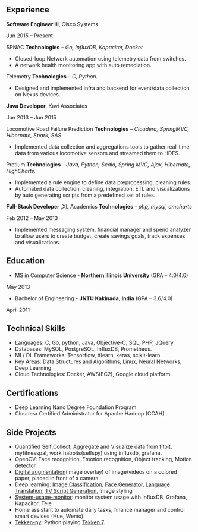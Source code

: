## Experience

**Software Engineer III**, Cisco Systems

Jun 2015 – Present

SPNAC **Technologies** – _Go, InfluxDB, Kapacitor, Docker_

- Closed-loop Network automation using telemetry data from switches.
- A network health monitoring app with auto remediation.

Telemetry **Technologies** – _C, Python._

- Designed and implemented infra and backend for event/data collection on Nexus devices.

**Java Developer**, Kavi Associates

Jun 2013 – Jun 2015

Locomotive Road Failure Prediction **Technologies** – _Cloudera, SpringMVC, Hibernate, Spark, SAS_

- Implemented data collection and aggregations tools to gather real-time data from various locomotive sensors and streamed them to HDFS.

Pretium **Technologies** - _Java, Python, Scala, Spring MVC, Ajax, Hibernate, HighCharts._

- Implemented a rule engine to define data preprocessing, cleaning rules.
- Automated data collection, cleaning, integration, ETL and visualizations by auto generating scripts from a predefined set of rules.

**Full-Stack Developer** ,XL Academics **Technologies** - _php, mysql, amcharts_

Feb 2012 – May 2013

- Implemented messaging system, financial manager and spend analyzer to allow users to create budget, create savings goals, track expenses and visualizations.

## Education

- MS in Computer Science - **Northern Illinois University** (GPA – 4.0/4.0)

May 2013

- Bachelor of Engineering - **JNTU Kakinada**, **India** (GPA – 3.6/4.0)

April 2011

## Technical Skills

- Languages:                 C, Go, python, Java, Objective-C, SQL, PHP, JQuery
- Databases:                 MySQL, PostgreSQL, InfluxDB, Prometheus.
- ML/ DL Frameworks:        Tensorflow, tflearn, keras, scikit-learn.
- Key Areas:                 Data Structures and Algorithms, Linux, Neural Networks, Deep Learning
- Cloud Technologies:         Docker, AWS(EC2), Google cloud platform.

## Certifications

- Deep Learning Nano Degree Foundation Program
- Cloudera Certified Administrator for Apache Hadoop (CCAH)

## Side Projects

- [Quantified Self](https://github.com/naren-m/QuantifiedSelf):Collect, Aggregate and Visualize data from fitbit, myfitnesspal, work habbits(selfspy) using influxdb, grafana.
- OpenCV: Face recognition, Emotion recognition, Object tracking, Motion detector.
- [Digital augmentation](https://www.youtube.com/watch?v=1A80HsRYXVk)(image overlay) of image/videos on a colored paper, placed in front of a camera.
- Deep learning: [Image Classification](https://github.com/naren-m/ImageClassification), [Face Generator](https://github.com/naren-m/FaceGenerator), [Language Translation](https://github.com/naren-m/LanguageTranslation), [TV Script Generation](https://github.com/naren-m/TvScriptGeneration), Image styling
- [System-usage-monitor](https://github.com/naren-m/System-usage-monitor): monitor system usage with InfluxDB, Grafana, Kapacitor, Tele
- Home assistant to automate daily tasks, finance manager and control smart devices (Hue, Wemo).
- [Tekken-py](https://github.com/naren-m/tekken-py): Python playing [Tekken 7](https://www.youtube.com/watch?v=YAguiUPNKoc&amp;feature=youtu.be).
